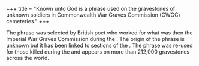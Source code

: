+++
title = "Known unto God is a phrase used on the gravestones of unknown soldiers in Commonwealth War Graves Commission (CWGC) cemeteries."
+++

The phrase was selected by British poet  who worked for what was then the Imperial War Graves Commission during the . 
The origin of the phrase is unknown but it has been linked to sections of the . 
The phrase was re-used for those killed during the  and appears on more than 212,000 gravestones across the world.

